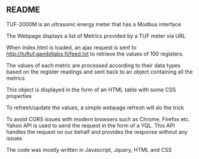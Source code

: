 README
------

TUF-2000M is an ultrasonic energy meter that has a Modbus interface 

The Webpage displays a list of Metrics provided by a TUF meter via URL

When index.html is loaded, an ajax request is sent to http://tuftuf.gambitlabs.fi/feed.txt to retrieve the values of 100 registers. 

The values of each metric are processed according to their data types based on the register readings and sent back to an object containing all the metrics

This object is displayed in the form of an HTML table with some CSS properties

To refresh/update the values, a simple webpage refresh will do the trick

To avoid CORS issues with modern browsers such as Chrome, Firefox etc. Yahoo API is used to send the request in the form of a YQL. This API handles the request on our behalf and provides the response without any issues

The code was mostly written in Javascript, Jquery, HTML and CSS

